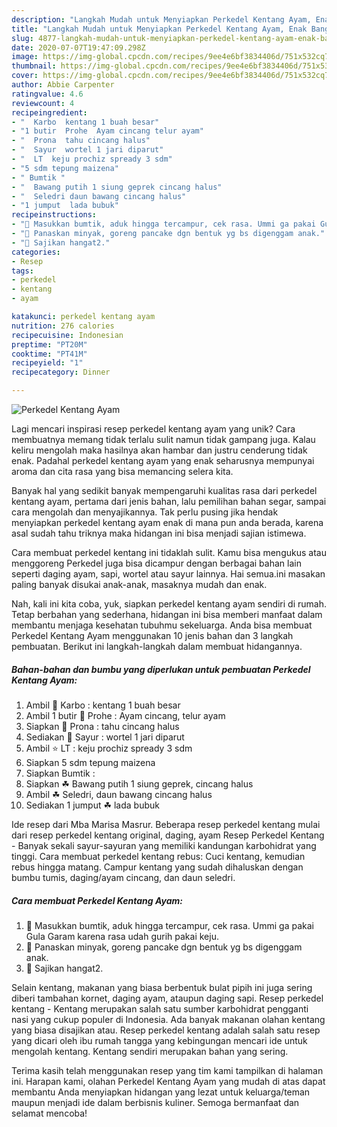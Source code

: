 ```yaml
---
description: "Langkah Mudah untuk Menyiapkan Perkedel Kentang Ayam, Enak Banget"
title: "Langkah Mudah untuk Menyiapkan Perkedel Kentang Ayam, Enak Banget"
slug: 4877-langkah-mudah-untuk-menyiapkan-perkedel-kentang-ayam-enak-banget
date: 2020-07-07T19:47:09.298Z
image: https://img-global.cpcdn.com/recipes/9ee4e6bf3834406d/751x532cq70/perkedel-kentang-ayam-foto-resep-utama.jpg
thumbnail: https://img-global.cpcdn.com/recipes/9ee4e6bf3834406d/751x532cq70/perkedel-kentang-ayam-foto-resep-utama.jpg
cover: https://img-global.cpcdn.com/recipes/9ee4e6bf3834406d/751x532cq70/perkedel-kentang-ayam-foto-resep-utama.jpg
author: Abbie Carpenter
ratingvalue: 4.6
reviewcount: 4
recipeingredient:
- "  Karbo  kentang 1 buah besar"
- "1 butir  Prohe  Ayam cincang telur ayam"
- "  Prona  tahu cincang halus"
- "  Sayur  wortel 1 jari diparut"
- "  LT  keju prochiz spready 3 sdm"
- "5 sdm tepung maizena"
- " Bumtik "
- "  Bawang putih 1 siung geprek cincang halus"
- "  Seledri daun bawang cincang halus"
- "1 jumput  lada bubuk"
recipeinstructions:
- "📌 Masukkan bumtik, aduk hingga tercampur, cek rasa. Ummi ga pakai Gula Garam karena rasa udah gurih pakai keju."
- "📌 Panaskan minyak, goreng pancake dgn bentuk yg bs digenggam anak."
- "📌 Sajikan hangat2."
categories:
- Resep
tags:
- perkedel
- kentang
- ayam

katakunci: perkedel kentang ayam 
nutrition: 276 calories
recipecuisine: Indonesian
preptime: "PT20M"
cooktime: "PT41M"
recipeyield: "1"
recipecategory: Dinner

---
```



![Perkedel Kentang Ayam](https://img-global.cpcdn.com/recipes/9ee4e6bf3834406d/751x532cq70/perkedel-kentang-ayam-foto-resep-utama.jpg)

Lagi mencari inspirasi resep perkedel kentang ayam yang unik? Cara membuatnya memang tidak terlalu sulit namun tidak gampang juga. Kalau keliru mengolah maka hasilnya akan hambar dan justru cenderung tidak enak. Padahal perkedel kentang ayam yang enak seharusnya mempunyai aroma dan cita rasa yang bisa memancing selera kita.

Banyak hal yang sedikit banyak mempengaruhi kualitas rasa dari perkedel kentang ayam, pertama dari jenis bahan, lalu pemilihan bahan segar, sampai cara mengolah dan menyajikannya. Tak perlu pusing jika hendak menyiapkan perkedel kentang ayam enak di mana pun anda berada, karena asal sudah tahu triknya maka hidangan ini bisa menjadi sajian istimewa.

Cara membuat perkedel kentang ini tidaklah sulit. Kamu bisa mengukus atau menggoreng Perkedel juga bisa dicampur dengan berbagai bahan lain seperti daging ayam, sapi, wortel atau sayur lainnya. Hai semua.ini masakan paling banyak disukai anak-anak, masaknya mudah dan enak.


Nah, kali ini kita coba, yuk, siapkan perkedel kentang ayam sendiri di rumah. Tetap berbahan yang sederhana, hidangan ini bisa memberi manfaat dalam membantu menjaga kesehatan tubuhmu sekeluarga. Anda bisa membuat Perkedel Kentang Ayam menggunakan 10 jenis bahan dan 3 langkah pembuatan. Berikut ini langkah-langkah dalam membuat hidangannya.

<!--inarticleads1-->

##### Bahan-bahan dan bumbu yang diperlukan untuk pembuatan Perkedel Kentang Ayam:

1. Ambil  🌟 Karbo : kentang 1 buah besar
1. Ambil 1 butir 🌟 Prohe : Ayam cincang, telur ayam
1. Siapkan  🌟 Prona : tahu cincang halus
1. Sediakan  🌟 Sayur : wortel 1 jari diparut
1. Ambil  ⭐ LT : keju prochiz spready 3 sdm
1. Siapkan 5 sdm tepung maizena
1. Siapkan  Bumtik :
1. Siapkan  ☘ Bawang putih 1 siung geprek, cincang halus
1. Ambil  ☘ Seledri, daun bawang cincang halus
1. Sediakan 1 jumput ☘ lada bubuk


Ide resep dari Mba Marisa Masrur. Beberapa resep perkedel kentang mulai dari resep perkedel kentang original, daging, ayam Resep Perkedel Kentang - Banyak sekali sayur-sayuran yang memiliki kandungan karbohidrat yang tinggi. Cara membuat perkedel kentang rebus: Cuci kentang, kemudian rebus hingga matang. Campur kentang yang sudah dihaluskan dengan bumbu tumis, daging/ayam cincang, dan daun seledri. 

<!--inarticleads2-->

##### Cara membuat Perkedel Kentang Ayam:

1. 📌 Masukkan bumtik, aduk hingga tercampur, cek rasa. Ummi ga pakai Gula Garam karena rasa udah gurih pakai keju.
1. 📌 Panaskan minyak, goreng pancake dgn bentuk yg bs digenggam anak.
1. 📌 Sajikan hangat2.


Selain kentang, makanan yang biasa berbentuk bulat pipih ini juga sering diberi tambahan kornet, daging ayam, ataupun daging sapi. Resep perkedel kentang - Kentang merupakan salah satu sumber karbohidrat pengganti nasi yang cukup populer di Indonesia. Ada banyak makanan olahan kentang yang biasa disajikan atau. Resep perkedel kentang adalah salah satu resep yang dicari oleh ibu rumah tangga yang kebingungan mencari ide untuk mengolah kentang. Kentang sendiri merupakan bahan yang sering. 

Terima kasih telah menggunakan resep yang tim kami tampilkan di halaman ini. Harapan kami, olahan Perkedel Kentang Ayam yang mudah di atas dapat membantu Anda menyiapkan hidangan yang lezat untuk keluarga/teman maupun menjadi ide dalam berbisnis kuliner. Semoga bermanfaat dan selamat mencoba!
